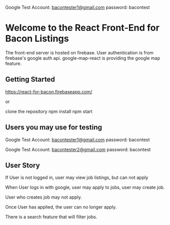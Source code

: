 Google Test Account: bacontester1@gmail.com
password: bacontest

# Welcome to the React Front-End for Bacon Listings

The front-end server is hosted on firebase.
User authentication is from firebase's google auth api.
google-map-react is providing the google map feature.

## Getting Started

https://react-for-bacon.firebaseapp.com/

or

clone the repository
npm install
npm start

## Users you may use for testing

Google Test Account: bacontester1@gmail.com
password: bacontest

Google Test Account: bacontester2@gmail.com
password: bacontest

## User Story

If User is not logged in, user may view job listings, but can not apply

When User logs in with google, user may apply to jobs, user may create job.

User who creates job may not apply.

Once User has applied, the user can no longer apply.

There is a search feature that will filter jobs.
